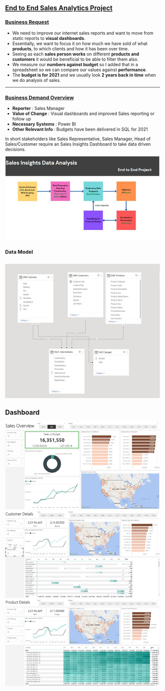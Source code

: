 ## [End to End Sales Analytics Project](https://github.com/srimoulirukmabhatla/Sales_Analytics)

### [Business Request](https://github.com/srimoulirukmabhatla/Sales_Analytics/blob/main/Business%20Request.docx)  
-  We need to improve our internet sales reports and want to move from static reports to **visual dashboards**.  
-  Essentially, we want to focus it on how much we have sold of what **products**, to which clients and how it has been over time.  
-  Seeing as each **sales person works** on different **products and customers** it would be beneficial to be able to filter them also.  
-  We measure our **numbers against budget** so I added that in a spreadsheet so we can compare our values against **performance**.   
-  The **budget is for 2021** and we usually look **2 years back in time** when we do analysis of sales.  

  ---  
### [Business Demand Overview](https://github.com/srimoulirukmabhatla/Sales_Analytics/blob/main/Business%20Demand%20%26%20User%20Stories.docx)
- __Reporter__ :  Sales Manager  
- __Value of Change__ : Visual dashboards and improved Sales reporting or follow up  
- __Necessary Systems__ : Power BI  
- __Other Relevant Info__ : Budgets have been delivered in SQL for 2021  

In short stakeholders like Sales Representative, Sales Manager, Head of Sales/Customer require an Sales Insights Dashboard to take data driven decisions.

![Flow Chart](https://github.com/srimoulirukmabhatla/Sales_Analytics/blob/main/Project_FlowChart.JPG)
### Data Model
![Data Model](https://github.com/srimoulirukmabhatla/Sales_Analytics/blob/main/DataModel.JPG)   
---   
## Dashboard
![Overview](Images/Sales_Overview.JPG)
![Customer Details](Images/Customer_Details.JPG)
![Product Details](Images/Product%20Details.JPG)
